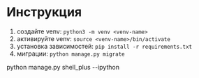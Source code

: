 # Инструкция
1. создайте venv: `python3 -m venv <venv-name>`
2. активируйте venv: `source <venv-name>/bin/activate`
3. установка зависимостей: `pip install -r requirements.txt`
4. миграции: `python manage.py migrate`


python manage.py shell_plus --ipython